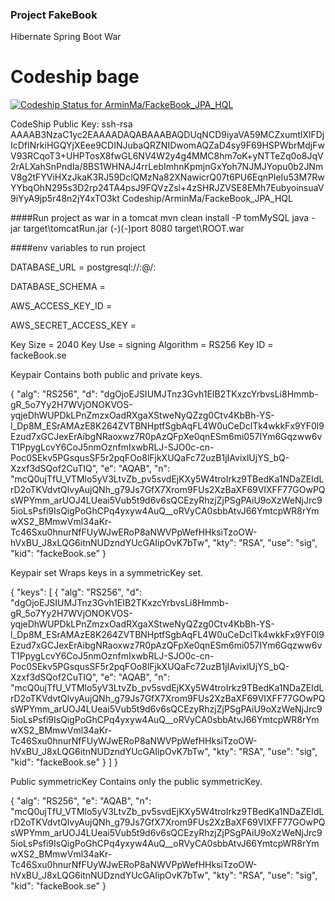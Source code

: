 ### Project FakeBook
Hibernate Spring Boot War

# Codeship bage                                                         
[ ![Codeship Status for ArminMa/FackeBook_JPA_HQL](https://codeship.com/projects/a6c7c160-476b-0134-f687-2e27559a96c7/status?branch=Dev)](https://codeship.com/projects/169172)

CodeShip Public Key:
ssh-rsa AAAAB3NzaC1yc2EAAAADAQABAAABAQDUqNCD9iyaVA59MCZxumtlXlFDjIcDfINrkiHGQYjXEee9CDINJubaQRZNIDwomAQZaD4sy9F69HSPWbrMdjFwV93RCqoT3+UHPTosX8fwGL6NV4W2y4g4MMC8hm7oK+yNTTeZq0o8JqV2rALXahSnPndIa/8BS1WHNAJ4rrLebImhnKpmjnGxYoh7NJMJYopu0b2JNmV8g2tFYViHXzJkaK3RJ59DclQMzNa82XNawicrQ07t6PU6EqnPleIu53M7RwYYbqOhN295s3D2rp24TA4psJ9FQVzZsl+4zSHRJZVSE8EMh7EubyoinsuaV9iYyA9jp5r48n2jY4xTO3kt Codeship/ArminMa/FackeBook_JPA_HQL


####Run project as war in a tomcat
mvn clean install -P tomMySQL
java -jar target\tomcatRun.jar (-)(-)port 8080 target\ROOT.war



####env variables to run project

DATABASE_URL = postgresql://<username>:<password>@<hostname>/<dbname>:<port>

DATABASE_SCHEMA = <schemaName>

AWS_ACCESS_KEY_ID = <your AWS Access Key>

AWS_SECRET_ACCESS_KEY = <your Secret AWS Access Key>





Key Size = 2040
Key Use = signing
Algorithm = RS256
Key ID = fackeBook.se

Keypair
Contains both public and private keys.

{
  "alg": "RS256",
  "d": "dgOjoEJSIUMJTnz3Gvh1EIB2TKxzcYrbvsLi8Hmmb-gR_5o7Yy2H7WVjONOKVOS-yqjeDhWUPDkLPnZmzxOadRXgaXStweNyQZzg0Ctv4KbBh-YS-l_Dp8M_ESrAMAzE8K264ZVTBNHptfSgbAqFL4W0uCeDclTk4wkkFx9YF0l9Ezud7xGCJexErAibgNRaoxwz7R0pAzQFpXe0qnESm6mi057IYm6Gqzww6vT1PpygLcvY6CoJ5nmOznfmIxwbRLJ-SJO0c-cn-Poc0SEkv5PGsqusSF5r2pqFOo8lFjkXUQaFc72uzB1jIAvixlUjYS_bQ-Xzxf3dSQof2CuTIQ",
  "e": "AQAB",
  "n": "mcQ0ujTfU_VTMlo5yV3LtvZb_pv5svdEjKXy5W4troIrkz9TBedKa1NDaZEIdLrD2oTKVdvtQlvyAujQNh_g79Js7GfX7Xrom9FUs2XzBaXF69VIXFF77GOwPQsWPYmm_arUOJ4LUeai5Vub5t9d6v6sQCEzyRhzjZjPSgPAiU9oXzWeNjJrc95ioLsPsfi9IsQigPoGhCPq4yxyw4AuQ__oRVyCA0sbbAtvJ66YmtcpWR8rYmwXS2_BMmwVml34aKr-Tc46Sxu0hnurNfFUyWJwERoP8aNWVPpWefHHksiTzoOW-hVxBU_J8xLQG6itnNUDzndYUcGAIipOvK7bTw",
  "kty": "RSA",
  "use": "sig",
  "kid": "fackeBook.se"
}

Keypair set
Wraps keys in a symmetricKey set.

{
  "keys": [
    {
      "alg": "RS256",
      "d": "dgOjoEJSIUMJTnz3Gvh1EIB2TKxzcYrbvsLi8Hmmb-gR_5o7Yy2H7WVjONOKVOS-yqjeDhWUPDkLPnZmzxOadRXgaXStweNyQZzg0Ctv4KbBh-YS-l_Dp8M_ESrAMAzE8K264ZVTBNHptfSgbAqFL4W0uCeDclTk4wkkFx9YF0l9Ezud7xGCJexErAibgNRaoxwz7R0pAzQFpXe0qnESm6mi057IYm6Gqzww6vT1PpygLcvY6CoJ5nmOznfmIxwbRLJ-SJO0c-cn-Poc0SEkv5PGsqusSF5r2pqFOo8lFjkXUQaFc72uzB1jIAvixlUjYS_bQ-Xzxf3dSQof2CuTIQ",
      "e": "AQAB",
      "n": "mcQ0ujTfU_VTMlo5yV3LtvZb_pv5svdEjKXy5W4troIrkz9TBedKa1NDaZEIdLrD2oTKVdvtQlvyAujQNh_g79Js7GfX7Xrom9FUs2XzBaXF69VIXFF77GOwPQsWPYmm_arUOJ4LUeai5Vub5t9d6v6sQCEzyRhzjZjPSgPAiU9oXzWeNjJrc95ioLsPsfi9IsQigPoGhCPq4yxyw4AuQ__oRVyCA0sbbAtvJ66YmtcpWR8rYmwXS2_BMmwVml34aKr-Tc46Sxu0hnurNfFUyWJwERoP8aNWVPpWefHHksiTzoOW-hVxBU_J8xLQG6itnNUDzndYUcGAIipOvK7bTw",
      "kty": "RSA",
      "use": "sig",
      "kid": "fackeBook.se"
    }
  ]
}

Public symmetricKey
Contains only the public symmetricKey.

{
  "alg": "RS256",
  "e": "AQAB",
  "n": "mcQ0ujTfU_VTMlo5yV3LtvZb_pv5svdEjKXy5W4troIrkz9TBedKa1NDaZEIdLrD2oTKVdvtQlvyAujQNh_g79Js7GfX7Xrom9FUs2XzBaXF69VIXFF77GOwPQsWPYmm_arUOJ4LUeai5Vub5t9d6v6sQCEzyRhzjZjPSgPAiU9oXzWeNjJrc95ioLsPsfi9IsQigPoGhCPq4yxyw4AuQ__oRVyCA0sbbAtvJ66YmtcpWR8rYmwXS2_BMmwVml34aKr-Tc46Sxu0hnurNfFUyWJwERoP8aNWVPpWefHHksiTzoOW-hVxBU_J8xLQG6itnNUDzndYUcGAIipOvK7bTw",
  "kty": "RSA",
  "use": "sig",
  "kid": "fackeBook.se"
}

